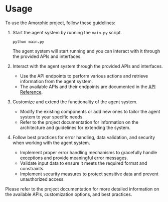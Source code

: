 # Usage

To use the Amorphic project, follow these guidelines:

1. Start the agent system by running the `main.py` script.

   ```shell
   python main.py
   ```

   The agent system will start running and you can interact with it through the provided APIs and interfaces.

2. Interact with the agent system through the provided APIs and interfaces.

   - Use the API endpoints to perform various actions and retrieve information from the agent system.
   - The available APIs and their endpoints are documented in the [API Reference](./api-reference.md).

3. Customize and extend the functionality of the agent system.

   - Modify the existing components or add new ones to tailor the agent system to your specific needs.
   - Refer to the project documentation for information on the architecture and guidelines for extending the system.

4. Follow best practices for error handling, data validation, and security when working with the agent system.

   - Implement proper error handling mechanisms to gracefully handle exceptions and provide meaningful error messages.
   - Validate input data to ensure it meets the required format and constraints.
   - Implement security measures to protect sensitive data and prevent unauthorized access.

Please refer to the project documentation for more detailed information on the available APIs, customization options, and best practices.
